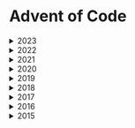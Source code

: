 # Advent of Code

<details>
<summary>
2023
</summary>

|     🖥️     | [1](/challenges/2023/day-1/) | [2](/challenges/2023/day-2) | [3](/challenges/2023/day-3) | [4](/challenges/2023/day-4) | [5](/challenges/2023/day-5) |
| :--------: | :--------------------------: | :-------------------------: | :-------------------------: | :-------------------------: | :-------------------------: |
| javascript |              ❌              |             ❌              |             ❌              |             ❌              |             ❌              |

|     🖥️     | [6](/challenges//2023/day-6/) | [7](/challenges/2023/day-7) | [8](/challenges/2023/day-8) | [9](/challenges/2023/day-4) | [10](/challenges/2023/day-5) |
| :--------: | :---------------------------: | :-------------------------: | :-------------------------: | :-------------------------: | :--------------------------: |
| javascript |              ❌               |             ❌              |             ❌              |             ❌              |              ❌              |

|     🖥️     | [11](/challenges/2023/day-11/) | [12](/challenges/2023/day-12) | [13](/challenges/2023/day-13) | [14](/challenges/2023/day-14) | [15](/challenges/2023/day-15) |
| :--------: | :----------------------------: | :---------------------------: | :---------------------------: | :---------------------------: | :---------------------------: |
| javascript |               ❌               |              ❌               |              ❌               |              ❌               |              ❌               |

|     🖥️     | [16](/challenges/2023/day-16/) | [17](/challenges/2023/day-17) | [18](/challenges/2023/day-18) | [19](/challenges/2023/day-19) | [20](/challenges/2023/day-20) |
| :--------: | :----------------------------: | :---------------------------: | :---------------------------: | :---------------------------: | :---------------------------: |
| javascript |               ❌               |              ❌               |              ❌               |              ❌               |              ❌               |

|     🖥️     | [21](/challenges/2023/day-21/) | [22](/challenges/2023/day-22) | [23](/challenges/2023/day-23) | [24](/challenges/2023/day-24) | [25](/challenges/2023/day-25) |
| :--------: | :----------------------------: | :---------------------------: | :---------------------------: | :---------------------------: | :---------------------------: |
| javascript |               ❌               |              ❌               |              ❌               |              ❌               |              ❌               |

</details>

<details>
<summary>
2022
</summary>

|     🖥️     | [1](/challenges/2022/day-1/) | [2](/challenges/2022/day-2) | [3](/challenges/2022/day-3) | [4](/challenges/2022/day-4) | [5](/challenges/2022/day-5) |
| :--------: | :--------------------------: | :-------------------------: | :-------------------------: | :-------------------------: | :-------------------------: |
| javascript |              ❌              |             ❌              |             ❌              |             ❌              |             ❌              |

|     🖥️     | [6](/challenges//2022/day-6/) | [7](/challenges/2022/day-7) | [8](/challenges/2022/day-8) | [9](/challenges/2022/day-4) | [10](/challenges/2022/day-5) |
| :--------: | :---------------------------: | :-------------------------: | :-------------------------: | :-------------------------: | :--------------------------: |
| javascript |              ❌               |             ❌              |             ❌              |             ❌              |              ❌              |

|     🖥️     | [11](/challenges/2022/day-11/) | [12](/challenges/2022/day-12) | [13](/challenges/2022/day-13) | [14](/challenges/2022/day-14) | [15](/challenges/2022/day-15) |
| :--------: | :----------------------------: | :---------------------------: | :---------------------------: | :---------------------------: | :---------------------------: |
| javascript |               ❌               |              ❌               |              ❌               |              ❌               |              ❌               |

|     🖥️     | [16](/challenges/2022/day-16/) | [17](/challenges/2022/day-17) | [18](/challenges/2022/day-18) | [19](/challenges/2022/day-19) | [20](/challenges/2022/day-20) |
| :--------: | :----------------------------: | :---------------------------: | :---------------------------: | :---------------------------: | :---------------------------: |
| javascript |               ❌               |              ❌               |              ❌               |              ❌               |              ❌               |

|     🖥️     | [21](/challenges/2022/day-21/) | [22](/challenges/2022/day-22) | [23](/challenges/2022/day-23) | [24](/challenges/2022/day-24) | [25](/challenges/2022/day-25) |
| :--------: | :----------------------------: | :---------------------------: | :---------------------------: | :---------------------------: | :---------------------------: |
| javascript |               ❌               |              ❌               |              ❌               |              ❌               |              ❌               |

</details>

<details>
<summary>
2021
</summary>

|     🖥️     | [1](/challenges/2021/day-1/) | [2](/challenges/2021/day-2) | [3](/challenges/2021/day-3) | [4](/challenges/2021/day-4) | [5](/challenges/2021/day-5) |
| :--------: | :--------------------------: | :-------------------------: | :-------------------------: | :-------------------------: | :-------------------------: |
| javascript |              ❌              |             ❌              |             ❌              |             ❌              |             ❌              |

|     🖥️     | [6](/challenges//2021/day-6/) | [7](/challenges/2021/day-7) | [8](/challenges/2021/day-8) | [9](/challenges/2021/day-4) | [10](/challenges/2021/day-5) |
| :--------: | :---------------------------: | :-------------------------: | :-------------------------: | :-------------------------: | :--------------------------: |
| javascript |              ❌               |             ❌              |             ❌              |             ❌              |              ❌              |

|     🖥️     | [11](/challenges/2021/day-11/) | [12](/challenges/2021/day-12) | [13](/challenges/2021/day-13) | [14](/challenges/2021/day-14) | [15](/challenges/2021/day-15) |
| :--------: | :----------------------------: | :---------------------------: | :---------------------------: | :---------------------------: | :---------------------------: |
| javascript |               ❌               |              ❌               |              ❌               |              ❌               |              ❌               |

|     🖥️     | [16](/challenges/2021/day-16/) | [17](/challenges/2021/day-17) | [18](/challenges/2021/day-18) | [19](/challenges/2021/day-19) | [20](/challenges/2021/day-20) |
| :--------: | :----------------------------: | :---------------------------: | :---------------------------: | :---------------------------: | :---------------------------: |
| javascript |               ❌               |              ❌               |              ❌               |              ❌               |              ❌               |

|     🖥️     | [21](/challenges/2021/day-21/) | [22](/challenges/2021/day-22) | [23](/challenges/2021/day-23) | [24](/challenges/2021/day-24) | [25](/challenges/2021/day-25) |
| :--------: | :----------------------------: | :---------------------------: | :---------------------------: | :---------------------------: | :---------------------------: |
| javascript |               ❌               |              ❌               |              ❌               |              ❌               |              ❌               |

</details>

<details>
<summary>
2020
</summary>

|     🖥️     | [1](/challenges/2020/day-1/) | [2](/challenges/2020/day-2) | [3](/challenges/2020/day-3) | [4](/challenges/2020/day-4) | [5](/challenges/2020/day-5) |
| :--------: | :--------------------------: | :-------------------------: | :-------------------------: | :-------------------------: | :-------------------------: |
| javascript |              ❌              |             ❌              |             ❌              |             ❌              |             ❌              |

|     🖥️     | [6](/challenges//2020/day-6/) | [7](/challenges/2020/day-7) | [8](/challenges/2020/day-8) | [9](/challenges/2020/day-4) | [10](/challenges/2020/day-5) |
| :--------: | :---------------------------: | :-------------------------: | :-------------------------: | :-------------------------: | :--------------------------: |
| javascript |              ❌               |             ❌              |             ❌              |             ❌              |              ❌              |

|     🖥️     | [11](/challenges/2020/day-11/) | [12](/challenges/2020/day-12) | [13](/challenges/2020/day-13) | [14](/challenges/2020/day-14) | [15](/challenges/2020/day-15) |
| :--------: | :----------------------------: | :---------------------------: | :---------------------------: | :---------------------------: | :---------------------------: |
| javascript |               ❌               |              ❌               |              ❌               |              ❌               |              ❌               |

|     🖥️     | [16](/challenges/2020/day-16/) | [17](/challenges/2020/day-17) | [18](/challenges/2020/day-18) | [19](/challenges/2020/day-19) | [20](/challenges/2020/day-20) |
| :--------: | :----------------------------: | :---------------------------: | :---------------------------: | :---------------------------: | :---------------------------: |
| javascript |               ❌               |              ❌               |              ❌               |              ❌               |              ❌               |

|     🖥️     | [21](/challenges/2020/day-21/) | [22](/challenges/2020/day-22) | [23](/challenges/2020/day-23) | [24](/challenges/2020/day-24) | [25](/challenges/2020/day-25) |
| :--------: | :----------------------------: | :---------------------------: | :---------------------------: | :---------------------------: | :---------------------------: |
| javascript |               ❌               |              ❌               |              ❌               |              ❌               |              ❌               |

</details>

<details>
<summary>
2019
</summary>

|     🖥️     | [1](/challenges/2019/day-1/) | [2](/challenges/2019/day-2) | [3](/challenges/2019/day-3) | [4](/challenges/2019/day-4) | [5](/challenges/2019/day-5) |
| :--------: | :--------------------------: | :-------------------------: | :-------------------------: | :-------------------------: | :-------------------------: |
| javascript |              ❌              |             ❌              |             ❌              |             ❌              |             ❌              |

|     🖥️     | [6](/challenges//2019/day-6/) | [7](/challenges/2019/day-7) | [8](/challenges/2019/day-8) | [9](/challenges/2019/day-4) | [10](/challenges/2019/day-5) |
| :--------: | :---------------------------: | :-------------------------: | :-------------------------: | :-------------------------: | :--------------------------: |
| javascript |              ❌               |             ❌              |             ❌              |             ❌              |              ❌              |

|     🖥️     | [11](/challenges/2019/day-11/) | [12](/challenges/2019/day-12) | [13](/challenges/2019/day-13) | [14](/challenges/2019/day-14) | [15](/challenges/2019/day-15) |
| :--------: | :----------------------------: | :---------------------------: | :---------------------------: | :---------------------------: | :---------------------------: |
| javascript |               ❌               |              ❌               |              ❌               |              ❌               |              ❌               |

|     🖥️     | [16](/challenges/2019/day-16/) | [17](/challenges/2019/day-17) | [18](/challenges/2019/day-18) | [19](/challenges/2019/day-19) | [20](/challenges/2019/day-20) |
| :--------: | :----------------------------: | :---------------------------: | :---------------------------: | :---------------------------: | :---------------------------: |
| javascript |               ❌               |              ❌               |              ❌               |              ❌               |              ❌               |

|     🖥️     | [21](/challenges/2019/day-21/) | [22](/challenges/2019/day-22) | [23](/challenges/2019/day-23) | [24](/challenges/2019/day-24) | [25](/challenges/2019/day-25) |
| :--------: | :----------------------------: | :---------------------------: | :---------------------------: | :---------------------------: | :---------------------------: |
| javascript |               ❌               |              ❌               |              ❌               |              ❌               |              ❌               |

</details>

<details>
<summary>
2018
</summary>

|     🖥️     | [1](/challenges/2018/day-1/) | [2](/challenges/2018/day-2) | [3](/challenges/2018/day-3) | [4](/challenges/2018/day-4) | [5](/challenges/2018/day-5) |
| :--------: | :--------------------------: | :-------------------------: | :-------------------------: | :-------------------------: | :-------------------------: |
| javascript |              ❌              |             ❌              |             ❌              |             ❌              |             ❌              |

|     🖥️     | [6](/challenges//2018/day-6/) | [7](/challenges/2018/day-7) | [8](/challenges/2018/day-8) | [9](/challenges/2018/day-4) | [10](/challenges/2018/day-5) |
| :--------: | :---------------------------: | :-------------------------: | :-------------------------: | :-------------------------: | :--------------------------: |
| javascript |              ❌               |             ❌              |             ❌              |             ❌              |              ❌              |

|     🖥️     | [11](/challenges/2018/day-11/) | [12](/challenges/2018/day-12) | [13](/challenges/2018/day-13) | [14](/challenges/2018/day-14) | [15](/challenges/2018/day-15) |
| :--------: | :----------------------------: | :---------------------------: | :---------------------------: | :---------------------------: | :---------------------------: |
| javascript |               ❌               |              ❌               |              ❌               |              ❌               |              ❌               |

|     🖥️     | [16](/challenges/2018/day-16/) | [17](/challenges/2018/day-17) | [18](/challenges/2018/day-18) | [19](/challenges/2018/day-19) | [20](/challenges/2018/day-20) |
| :--------: | :----------------------------: | :---------------------------: | :---------------------------: | :---------------------------: | :---------------------------: |
| javascript |               ❌               |              ❌               |              ❌               |              ❌               |              ❌               |

|     🖥️     | [21](/challenges/2018/day-21/) | [22](/challenges/2018/day-22) | [23](/challenges/2018/day-23) | [24](/challenges/2018/day-24) | [25](/challenges/2018/day-25) |
| :--------: | :----------------------------: | :---------------------------: | :---------------------------: | :---------------------------: | :---------------------------: |
| javascript |               ❌               |              ❌               |              ❌               |              ❌               |              ❌               |

</details>

<details>
<summary>
2017
</summary>

|     🖥️     | [1](/challenges/2017/day-1/) | [2](/challenges/2017/day-2) | [3](/challenges/2017/day-3) | [4](/challenges/2017/day-4) | [5](/challenges/2017/day-5) |
| :--------: | :--------------------------: | :-------------------------: | :-------------------------: | :-------------------------: | :-------------------------: |
| javascript |              ❌              |             ❌              |             ❌              |             ❌              |             ❌              |

|     🖥️     | [6](/challenges//2017/day-6/) | [7](/challenges/2017/day-7) | [8](/challenges/2017/day-8) | [9](/challenges/2017/day-4) | [10](/challenges/2017/day-5) |
| :--------: | :---------------------------: | :-------------------------: | :-------------------------: | :-------------------------: | :--------------------------: |
| javascript |              ❌               |             ❌              |             ❌              |             ❌              |              ❌              |

|     🖥️     | [11](/challenges/2017/day-11/) | [12](/challenges/2017/day-12) | [13](/challenges/2017/day-13) | [14](/challenges/2017/day-14) | [15](/challenges/2017/day-15) |
| :--------: | :----------------------------: | :---------------------------: | :---------------------------: | :---------------------------: | :---------------------------: |
| javascript |               ❌               |              ❌               |              ❌               |              ❌               |              ❌               |

|     🖥️     | [16](/challenges/2017/day-16/) | [17](/challenges/2017/day-17) | [18](/challenges/2017/day-18) | [19](/challenges/2017/day-19) | [20](/challenges/2017/day-20) |
| :--------: | :----------------------------: | :---------------------------: | :---------------------------: | :---------------------------: | :---------------------------: |
| javascript |               ❌               |              ❌               |              ❌               |              ❌               |              ❌               |

|     🖥️     | [21](/challenges/2017/day-21/) | [22](/challenges/2017/day-22) | [23](/challenges/2017/day-23) | [24](/challenges/2017/day-24) | [25](/challenges/2017/day-25) |
| :--------: | :----------------------------: | :---------------------------: | :---------------------------: | :---------------------------: | :---------------------------: |
| javascript |               ❌               |              ❌               |              ❌               |              ❌               |              ❌               |

</details>

<details>
<summary>
2016
</summary>

|     🖥️     | [1](/challenges/2016/day-1/) | [2](/challenges/2016/day-2) | [3](/challenges/2016/day-3) | [4](/challenges/2016/day-4) | [5](/challenges/2016/day-5) |
| :--------: | :--------------------------: | :-------------------------: | :-------------------------: | :-------------------------: | :-------------------------: |
| javascript |              ❌              |             ❌              |             ❌              |             ❌              |             ❌              |

|     🖥️     | [6](/challenges//2016/day-6/) | [7](/challenges/2016/day-7) | [8](/challenges/2016/day-8) | [9](/challenges/2016/day-4) | [10](/challenges/2016/day-5) |
| :--------: | :---------------------------: | :-------------------------: | :-------------------------: | :-------------------------: | :--------------------------: |
| javascript |              ❌               |             ❌              |             ❌              |             ❌              |              ❌              |

|     🖥️     | [11](/challenges/2016/day-11/) | [12](/challenges/2016/day-12) | [13](/challenges/2016/day-13) | [14](/challenges/2016/day-14) | [15](/challenges/2016/day-15) |
| :--------: | :----------------------------: | :---------------------------: | :---------------------------: | :---------------------------: | :---------------------------: |
| javascript |               ❌               |              ❌               |              ❌               |              ❌               |              ❌               |

|     🖥️     | [16](/challenges/2016/day-16/) | [17](/challenges/2016/day-17) | [18](/challenges/2016/day-18) | [19](/challenges/2016/day-19) | [20](/challenges/2016/day-20) |
| :--------: | :----------------------------: | :---------------------------: | :---------------------------: | :---------------------------: | :---------------------------: |
| javascript |               ❌               |              ❌               |              ❌               |              ❌               |              ❌               |

|     🖥️     | [21](/challenges/2016/day-21/) | [22](/challenges/2016/day-22) | [23](/challenges/2016/day-23) | [24](/challenges/2016/day-24) | [25](/challenges/2016/day-25) |
| :--------: | :----------------------------: | :---------------------------: | :---------------------------: | :---------------------------: | :---------------------------: |
| javascript |               ❌               |              ❌               |              ❌               |              ❌               |              ❌               |

</details>

<details>
<summary>
2015
</summary>

|     🖥️     | [1](/challenges/2015/day-1/) | [2](/challenges/2015/day-2) | [3](/challenges/2015/day-3) | [4](/challenges/2015/day-4) | [5](/challenges/2015/day-5) |
| :--------: | :--------------------------: | :-------------------------: | :-------------------------: | :-------------------------: | :-------------------------: |
| javascript |              ✅              |             ✅              |             ✅              |             ✅              |             ❌              |

|     🖥️     | [6](/challenges//2015/day-6/) | [7](/challenges/2015/day-7) | [8](/challenges/2015/day-8) | [9](/challenges/2015/day-4) | [10](/challenges/2015/day-5) |
| :--------: | :---------------------------: | :-------------------------: | :-------------------------: | :-------------------------: | :--------------------------: |
| javascript |              ❌               |             ❌              |             ❌              |             ❌              |              ❌              |

|     🖥️     | [11](/challenges/2015/day-11/) | [12](/challenges/2015/day-12) | [13](/challenges/2015/day-13) | [14](/challenges/2015/day-14) | [15](/challenges/2015/day-15) |
| :--------: | :----------------------------: | :---------------------------: | :---------------------------: | :---------------------------: | :---------------------------: |
| javascript |               ❌               |              ❌               |              ❌               |              ❌               |              ❌               |

|     🖥️     | [16](/challenges/2015/day-16/) | [17](/challenges/2015/day-17) | [18](/challenges/2015/day-18) | [19](/challenges/2015/day-19) | [20](/challenges/2015/day-20) |
| :--------: | :----------------------------: | :---------------------------: | :---------------------------: | :---------------------------: | :---------------------------: |
| javascript |               ❌               |              ❌               |              ❌               |              ❌               |              ❌               |

|     🖥️     | [21](/challenges/2015/day-21/) | [22](/challenges/2015/day-22) | [23](/challenges/2015/day-23) | [24](/challenges/2015/day-24) | [25](/challenges/2015/day-25) |
| :--------: | :----------------------------: | :---------------------------: | :---------------------------: | :---------------------------: | :---------------------------: |
| javascript |               ❌               |              ❌               |              ❌               |              ❌               |              ❌               |

</details>
